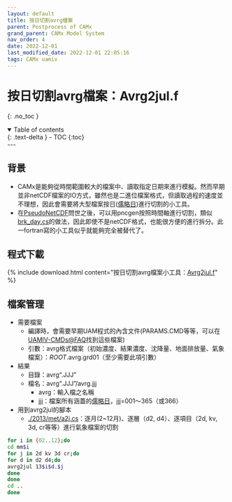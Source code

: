 ```yaml
---
layout: default
title: 按日切割avrg檔案
parent: Postprocess of CAMx
grand_parent: CAMx Model System
nav_order: 4
date: 2022-12-01
last_modified_date: 2022-12-01 22:05:16
tags: CAMx uamiv
---
```


# 按日切割avrg檔案：Avrg2jul.f

{: .no_toc }

<details open markdown="block">
  <summary>
    Table of contents
  </summary>
  {: .text-delta }
- TOC
{:toc}
</details>
---

## 背景

- CAMx是能夠從時間範圍較大的檔案中、讀取指定日期來進行模擬。然而早期並非netCDF檔案的IO方式，雖然也是二進位檔案格式，但讀取過程的速度並不理想，因此會需要將大型檔案按日([儒略日][jul])進行切割的小工具。
- 在[PseudoNetCDF][pseudonetcdf]問世之後，可以用pncgen按照時間軸進行切割，類似[brk_day.cs](按日切割avrg檔案)的做法，因此即使不是netCDF格式，也能很方便的進行拆分。此一fortran寫的小工具似乎就能夠完全被替代了。

## 程式下載

{% include download.html content="按日切割avrg檔案小工具：[Avrg2jul.f](https://github.com/sinotec2/Focus-on-Air-Quality/blob/main/CAMx/PostProcess/avrg2jul.f)" %}

## 檔案管理

- 需要檔案
  - 編譯時，會需要早期UAM程式的內含文件(PARAMS.CMD等等，可以在[UAMIV-CMDs@FAQ](https://github.com/sinotec2/Focus-on-Air-Quality/tree/main/CAMx/PostProcess/UAMIV-CMDs)找到這些檔案)
  - 引數：avrg格式檔案（初始濃度、結果濃度、沈降量、地面排放量、氣象檔案）：*ROOT*.avrg.grd01（至少需要此項引數）
- 結果
  - 目錄：avrg“.JJJ”
  - 檔名：avrg“.JJJ”/avrg.jjj
    - avrg：輸入檔之名稱
    - jjj：檔案所有涵蓋的[儒略日][jul]，jjj=001～365（或366）
- 用到avrg2jul的腳本
  - [./2013/met/a2j.cs]()：逐月(2~12月)、逐層（d2, d4）、逐項目（2d, kv, 3d, cr等等）進行氣象檔案的切割

```bash
for i in {02..12};do 
cd mm$i
for j in 2d kv 3d cr;do
for d in d2 d4;do
avrg2jul 13$i$d.$j
done
done
cd ..
done
```

[pseudonetcdf]: <https://github.com/barronh/pseudonetcdf/blob/master/scripts/pncgen> "PseudoNetCDF provides read, plot, and sometimes write capabilities for atmospheric science data formats including: CAMx (www.camx.org), RACM2 box-model outputs, Kinetic Pre-Processor outputs, ICARTT Data files (ffi1001), CMAQ Files, GEOS-Chem Binary Punch/NetCDF files, etc. visit  barronh /pseudonetcdf @GitHub."
[jul]: <https://en.wikipedia.org/wiki/Julian_day> "儒略日是在儒略週期內以連續的日數計算時間的計時法，主要是天文學家在使用。 儒略日數的計算是從格林威治標準時間的中午開始，包含一個整天的時間，起點的時間回溯至儒略曆的西元前4713年1月1日中午12點，這個日期是三種多年週期的共同起點，且是歷史上最接近現代的一個起點。 維基百科,此處為以年代1月1日為起始之日數"
